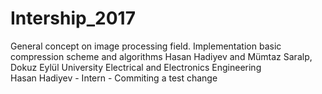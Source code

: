 # Intership_2017
General concept on image processing field. Implementation basic compression scheme and algorithms
Hasan Hadiyev and Mümtaz Saralp, Dokuz Eylül University Electrical and Electronics Engineering
<br> Hasan Hadiyev - Intern - Commiting a test change

